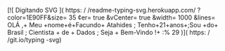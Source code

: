 [![ Digitando  SVG ]( https: / /readme-typing-svg.herokuapp.com/ ? color=1E90FF&size= 35 ¢er= true &vCenter= true &width= 1000 &lines= OLÁ ,+ Meu +nome+é+Facundo+ Atahides ; Tenho+21+anos+;Sou +do+ Brasil ; Cientista + de + Dados ; Seja + Bem-Vindo !+ :% 29 )]( https: / /git.io/typing -svg)
